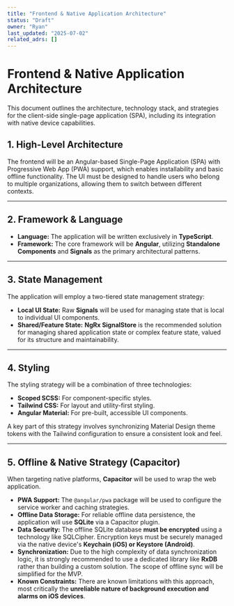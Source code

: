 ```yaml
---
title: "Frontend & Native Application Architecture"
status: "Draft"
owner: "Ryan"
last_updated: "2025-07-02"
related_adrs: []
---
```


# **Frontend & Native Application Architecture**

This document outlines the architecture, technology stack, and strategies for the client-side single-page application (SPA), including its integration with native device capabilities.

## 1. High-Level Architecture
The frontend will be an Angular-based Single-Page Application (SPA) with Progressive Web App (PWA) support, which enables installability and basic offline functionality. The UI must be designed to handle users who belong to multiple organizations, allowing them to switch between different contexts.

---
## 2. Framework & Language
* **Language:** The application will be written exclusively in **TypeScript**.
* **Framework:** The core framework will be **Angular**, utilizing **Standalone Components** and **Signals** as the primary architectural patterns.

---
## 3. State Management
The application will employ a two-tiered state management strategy:

* **Local UI State:** Raw **Signals** will be used for managing state that is local to individual UI components.
* **Shared/Feature State:** **NgRx SignalStore** is the recommended solution for managing shared application state or complex feature state, valued for its structure and maintainability.

---
## 4. Styling
The styling strategy will be a combination of three technologies:

* **Scoped SCSS:** For component-specific styles.
* **Tailwind CSS:** For layout and utility-first styling.
* **Angular Material:** For pre-built, accessible UI components.

A key part of this strategy involves synchronizing Material Design theme tokens with the Tailwind configuration to ensure a consistent look and feel.

---
## 5. Offline & Native Strategy (Capacitor)
When targeting native platforms, **Capacitor** will be used to wrap the web application.

* **PWA Support:** The `@angular/pwa` package will be used to configure the service worker and caching strategies.
* **Offline Data Storage:** For reliable offline data persistence, the application will use **SQLite** via a Capacitor plugin.
* **Data Security:** The offline SQLite database **must be encrypted** using a technology like SQLCipher. Encryption keys must be securely managed via the native device's **Keychain (iOS) or Keystore (Android)**.
* **Synchronization:** Due to the high complexity of data synchronization logic, it is strongly recommended to use a dedicated library like **RxDB** rather than building a custom solution. The scope of offline sync will be simplified for the MVP.
* **Known Constraints:** There are known limitations with this approach, most critically the **unreliable nature of background execution and alarms on iOS devices**.
